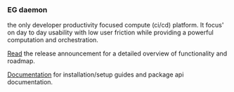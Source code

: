 ### EG daemon

the only developer productivity focused compute (ci/cd) platform. It focus' on day to day usability with low user friction while providing a powerful computation and orchestration.

[Read](https://www.egdaemon.com/posts/2025.01.30.introducing.egd/index.html) the release announcement for a detailed overview of functionality and roadmap.

[Documentation](https://www.egdaemon.com/docs/index.html) for installation/setup guides and package api documentation.
